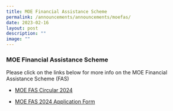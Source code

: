 ```yaml
---
title: MOE Financial Assistance Scheme
permalink: /announcements/announcements/moefas/
date: 2023-02-16
layout: post
description: ""
image: ""
---
```

### MOE Financial Assistance Scheme

Please click on the links below for more info on the MOE Financial Assistance Scheme (FAS)

*  [MOE FAS Circular 2024](/files/moe%20fas%20circular_2024.pdf)

* [MOE FAS 2024 Application Form](/files/moe%20fas%202024%20application%20form.pdf)
 